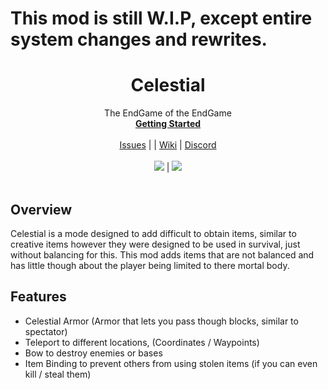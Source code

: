 # This mod is still W.I.P, except entire system changes and rewrites.

<h1 align="center">Celestial</h1>

<p align="center">
  The EndGame of the EndGame
  <br>
  <a href="https://wiki.wurmatron.io/celestial"><strong>Getting Started</strong></a>
  <br>
  <br>
  <a href="https://github.com/Wurmatron/Celestial/issues">Issues</a>
  |
  |
  <a href="https://wiki.wurmatron.io/plants-evolved">Wiki</a>
  |
  <a href="https://discord.gg/n6RFDUc">Discord</a>
  <br>
  <br>
  <a href="https://github.com/Wurmatron/Celestial/issues"><img src="https://img.shields.io/github/issues/Wurmatron/Celestial"></a>
  |
  <a href="https://discord.gg/jMHgCAY"><img src="https://img.shields.io/discord/682329834667376730"> </a>
  <br>
  <br>
</p>

## Overview

Celestial is a mode designed to add difficult to obtain items, similar to creative items
however they were designed to be used in survival, just without balancing for this. This
mod adds items that are not balanced and has little though about the player being limited
to there mortal body.

## Features

- Celestial Armor (Armor that lets you pass though blocks, similar to spectator)
- Teleport to different locations, (Coordinates / Waypoints)
- Bow to destroy enemies or bases
- Item Binding to prevent others from using stolen items (if you can even kill / steal
  them)

##  



